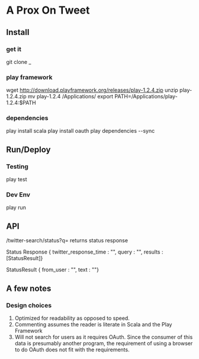 # A Prox On Tweet

## Install
### get it
git clone _

### play framework
wget http://download.playframework.org/releases/play-1.2.4.zip
unzip play-1.2.4.zip
mv play-1.2.4 /Applications/
export PATH=/Applications/play-1.2.4:$PATH

### dependencies
play install scala
play install oauth
play dependencies --sync

## Run/Deploy

### Testing
play test

### Dev Env
play run

## API
/twitter-search/status?q=
	returns status response

Status Response
	{ twitter_response_time : "",
	  query : "",
	  results : [StatusResult]}       

StatusResult
	{ from_user : "",
	  text : ""}


## A few notes

### Design choices
1. Optimized for readability as opposed to speed.
2. Commenting assumes the reader is literate in Scala and the Play Framework
3. Will not search for users as it requires OAuth. Since the consumer of this data is presumably another program, the requirement of using a browser to do OAuth does not fit with the requirements.